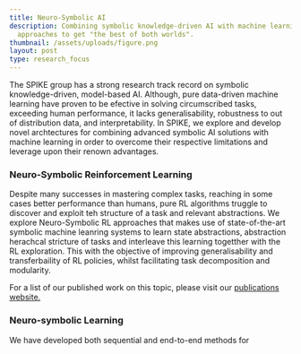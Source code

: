 ```yaml
---
title: Neuro-Symbolic AI
description: Combining symbolic knowledge-driven AI with machine learning
  approaches to get "the best of both worlds".
thumbnail: /assets/uploads/figure.png
layout: post
type: research_focus
---
```

The SPIKE group has a strong research track record on symbolic knowledge-driven, model-based AI. Although, pure data-driven machine learning have proven to be efective in solving circumscribed tasks, exceeding human performance, it lacks generalisability, robustness to out of distribution data, and interpretability. In SPIKE, we explore and develop novel archtectures for combining advanced symbolic AI solutions with machine learning in order to overcome their respective limitations and leverage upon their renown advantages.

### **Neuro-Symbolic Reinforcement Learning**

Despite many successes in mastering complex tasks, reaching in some cases better performance than humans, pure RL algorithms truggle to discover and exploit teh structure of a task and relevant abstractions. We explore Neuro-Symbolic RL approaches that makes use of state-of-the-art symbolic machine leanring systems to learn state abstractions, abstraction herachcal stricture of tasks and interleave this learning togetther with the RL exploration. This with the objective of improving generalisability and transferbaility of RL policies, whilst facilitating task decomposition and modularity.

For a list of our published work on this topic, please visit our [publications website.](https://spike.doc.ic.ac.uk/publications/)

### **Neuro-symbolic Learning**

We have developed both sequential and end-to-end methods for